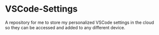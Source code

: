 # VSCode-Settings
A repository for me to store my personalized VSCode settings in the cloud so they can be accessed and added to any different device.
